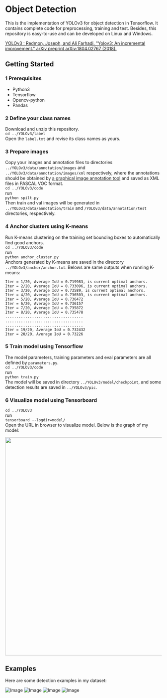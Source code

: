 # Object Detection
This is the implementation of YOLOv3 for object detection in Tensorflow. It contains complete code for preprocessing, training and test. Besides, this repository is easy-to-use and can be developed on Linux and Windows.  

[YOLOv3 : Redmon, Joseph, and Ali Farhadi. "Yolov3: An incremental improvement." arXiv preprint arXiv:1804.02767 (2018).](https://arxiv.org/abs/1804.02767)

## Getting Started
### 1 Prerequisites  
* Python3  
* Tensorflow  
* Opencv-python  
* Pandas  

### 2 Define your class names  
Download  and unzip this repository.  
`cd ../YOLOv3/label`  
Open the `label.txt` and revise its class names as yours.  

### 3 Prepare images  
Copy your images and annotation files to directories `../YOLOv3/data/annotation/images` and `../YOLOv3/data/annotation/images/xml` respectively, where the annotations should be obtained by [a graphical image annotation tool](https://github.com/tzutalin/labelImg) and  saved as XML files in PASCAL VOC format.  
`cd ../YOLOv3/code`  
run  
`python spilt.py`  
Then train and val images will be generated in  `../YOLOv3/data/annotation/train` and  `/YOLOv3/data/annotation/test` directories, respectively.  

### 4 Anchor clusters using K-means  
Run K-means clustering on the training set bounding boxes to automatically find good anchors.  
`cd ../YOLOv3/code`  
run  
`python anchor_cluster.py`  
Anchors generated by K-means are saved in the directory `../YOLOv3/anchor/anchor.txt`. Belows are same outputs when running K-means:

`Iter = 1/20, Average IoU = 0.719983, is current optimal anchors.`  
`Iter = 2/20, Average IoU = 0.733096, is current optimal anchors.`  
`Iter = 3/20, Average IoU = 0.73589, is current optimal anchors.`  
`Iter = 4/20, Average IoU = 0.736503, is current optimal anchors.`  
`Iter = 5/20, Average IoU = 0.736472`  
`Iter = 6/20, Average IoU = 0.736157`  
`Iter = 7/20, Average IoU = 0.735872`  
`Iter = 8/20, Average IoU = 0.735478`  
`...................................`  
`...................................`  
`...................................`  
`Iter = 19/20, Average IoU = 0.732432`  
`Iter = 20/20, Average IoU = 0.73226`  

### 5 Train model using Tensorflow  
The model parameters, training parameters and eval parameters are all defined by `parameters.py`.  
`cd ../YOLOv3/code`  
run  
`python train.py`  
The model will be saved in directory `../YOLOv3/model/checkpoint`, and some detection results are saved in `../YOLOv3/pic`. 
 
### 6 Visualize model using Tensorboard  
`cd ../YOLOv3`  
run  
`tensorboard --logdir=model/`   
Open the URL in browser to visualize model. Below  is the graph of my model:  
<div align=center><img width="900" height="700" src="https://github.com/xiaogangLi/tensorflow-Darknet53-YOLOv3/blob/master/YOLOv3/pic/graph.png"/></div>

## Examples  
Here are some detection examples in my dataset:   

![Image](https://github.com/xiaogangLi/tensorflow-Darknet53-YOLOv3/blob/master/YOLOv3/pic/example0.jpg)
![Image](https://github.com/xiaogangLi/tensorflow-Darknet53-YOLOv3/blob/master/YOLOv3/pic/example1.jpg)
![Image](https://github.com/xiaogangLi/tensorflow-Darknet53-YOLOv3/blob/master/YOLOv3/pic/example2.jpg)
![Image](https://github.com/xiaogangLi/tensorflow-Darknet53-YOLOv3/blob/master/YOLOv3/pic/example3.jpg)

